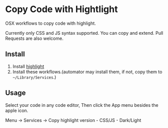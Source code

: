 # Copy Code with Hightlight

OSX workflows to copy code with highlight.

Currently only CSS and JS syntax supported. You can copy and extend. Pull Requests are also welcome.

## Install

1. Install [highlight](http://www.andre-simon.de/doku/highlight/en/highlight.php)
2. Install these workflows.(automator may install them, if not, copy them to `~/Library/Services`.)

## Usage

Select your code in any code editor, Then click the App menu besides the apple icon.

Menu -> Services -> Copy highlight version - CSS/JS - Dark/Light
